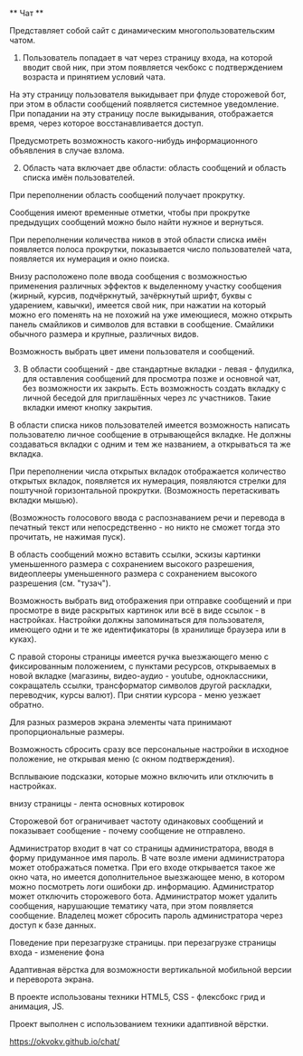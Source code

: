** Чат **

Представляет собой сайт с динамическим многопользовательским чатом.

1. Пользователь попадает в чат через страницу входа, на которой вводит свой ник, при этом появляется чекбокс с подтверждением возраста и принятием условий чата.

На эту страницу пользователя выкидывает при флуде сторожевой бот, при этом в области сообщений появляется системное уведомление.
При попадании на эту страницу после выкидывания, отображается время, через которое восстанавливается доступ.

Предусмотреть возможность какого-нибудь информационного объявления в случае взлома.

2. Область чата включает две области: область сообщений и область списка имён пользователей. 

При переполнении область сообщений получает прокрутку.

Сообщения имеют временные отметки, чтобы при прокрутке предыдущих сообщений можно было найти нужное и вернуться. 

При переполнении количества ников в этой области списка имён появляется полоса прокрутки, показывается число пользователей чата, появляется их нумерация и окно поиска.   

Внизу расположено поле ввода сообщения с возможностью применения различных эффектов к выделенному участку сообщения (жирный, курсив, подчёркнутый, зачёркнутый шрифт, буквы с ударением, кавычки), имеется свой ник, при нажатии на который можно его поменять на не похожий на уже имеющиеся, можно открыть панель смайликов и символов для вставки в сообщение. Смайлики обычного размера и крупные, различных видов. 

Возможность выбрать цвет имени пользователя и сообщений.

3. В области сообщений - две стандартные вкладки - левая - флудилка, для оставления сообщений для просмотра позже и основной чат, без возможности их закрыть. 
Есть возможность создать вкладку с личной беседой для приглашённых через лс участников. Такие вкладки имеют кнопку закрытия.

В области списка ников пользователей имеется возможность написать пользователю личное сообщение в отрывающейся вкладке. Не должны создаваться вкладки с одним и тем же названием, а открываться та же вкладка. 

При переполнении числа открытых вкладок отображается количество открытых вкладок, появляется их нумерация, появляются стрелки для поштучной горизонтальной прокрутки. (Возможность перетаскивать вкладки мышью). 

(Возможность голосового ввода с распознаванием  речи и перевода в печатный текст или непосредственно - но никто не сможет тогда это прочитать, не нажимая пуск).

В область сообщений можно вставить ссылки, эскизы картинки уменьшенного размера с сохранением высокого разрешения, видеоплееры уменьшенного размера с сохранением высокого разрешения (см. "тузач"). 

Возможность выбрать вид отображения при отправке сообщений и при просмотре в виде раскрытых картинок или всё в виде ссылок - в настройках. Настройки должны запоминаться для пользователя, имеющего одни и те же идентификаторы (в хранилище браузера или в куках). 

С правой стороны страницы имеется  ручка выезжающего меню с фиксированным положением, с пунктами ресурсов, открываемых в новой вкладке (магазины, видео-аудио - youtube, одноклассники, сокращатель ссылки, трансформатор символов другой раскладки, переводчик, курсы валют). При снятии курсора - меню уезжает обратно.

Для разных размеров экрана элементы чата принимают пропорциональные размеры.

Возможность сбросить сразу все персональные настройки в исходное положение, не открывая меню (с окном подтверждения).

Всплываюие подсказки, которые можно включить или отключить в настройках.

внизу страницы - лента основных котировок

Сторожевой бот ограничивает частоту одинаковых сообщений и показывает сообщение - почему сообщение не отправлено.

Администратор входит в чат со страницы администратора, вводя в форму придуманное имя пароль. В чате возле имени администратора может отображаться пометка.
При его входе открывается такое же окно чата, но имеется дополнительное выезжающее меню, в котором можно посмотреть логи ошибоки др. информацию.
Администратор может отключить сторожевого бота.
Администратор может удалить сообщения, нарушающие тематику чата, при этом появляется сообщение.
Владелец может сбросить пароль администратора через доступ к базе данных.

Поведение при перезагрузке страницы.
при перезагрузке страницы входа - изменение фона

Адаптивная вёрстка для возможности вертикальной мобильной версии и переворота экрана.

В проекте использованы техники HTML5, CSS - флексбокс грид и анимация, JS. 

Проект выполнен с использованием техники адаптивной вёрстки.

https://okvokv.github.io/chat/